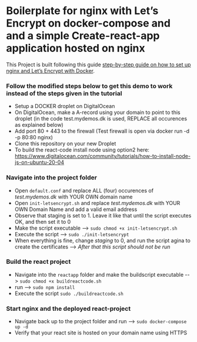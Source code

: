 # Boilerplate for nginx with Let’s Encrypt on docker-compose and and a simple Create-react-app application hosted on nginx

This Project is built following this guide [step-by-step guide on how to
set up nginx and Let’s Encrypt with Docker](https://medium.com/@pentacent/nginx-and-lets-encrypt-with-docker-in-less-than-5-minutes-b4b8a60d3a71).

### Follow the modified steps below to get this demo to work instead of the steps given in the tutorial

- Setup a DOCKER droplet on DigitalOcean
- On DigitalOcean, make a A-record using your domain to point to this droplet (in the code test.mydemos.dk is used, REPLACE all occurences as explained below)
- Add port 80 + 443 to the firewall (Test firewall is open via docker run -d -p 80:80 nginx)
- Clone this repository on your new Droplet
- To build the react-code install node using option2 here: https://www.digitalocean.com/community/tutorials/how-to-install-node-js-on-ubuntu-20-04

### Navigate into the project folder

- Open `default.conf` and replace ALL (four) occurences of *test.mydemos.dk* with YOUR OWN domain name
- Open `init-letsencrypt.sh` and replace *test.mydemos.dk* with YOUR OWN Domain Name and add a valid email address
- Observe that staging is set to 1. Leave it like that until the script executes OK, and then set it to 0
- Make the script executable --> `sudo chmod +x init-letsencrypt.sh`
- Execute the script --> `sudo ./init-letsencrypt`
- When everything is fine, change *staging* to 0, and run the script agina to create the certificates --> *After that this script should not be run*

### Build the react project
- Navigate into the `reactapp` folder and make the buildscript executable --> `sudo chmod +x buildreactcode.sh`
- run --> `sudo npm install`
- Execute the script `sudo ./buildreactcode.sh`

### Start nginx and the deployed react-project

- Navigate back up to the project folder and run --> `sudo docker-compose up -d`
- Verify that your react site is hosted on your domain name using HTTPS


